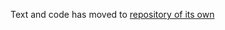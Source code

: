 Text and code has moved to [repository of its own](https://github.com/jlink/how-to-specify-it/blob/master/README.md)